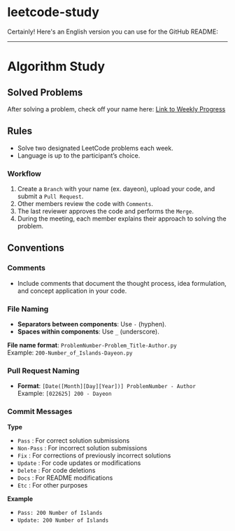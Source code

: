 # leetcode-study


Certainly! Here's an English version you can use for the GitHub README:

---

# Algorithm Study

## Solved Problems
After solving a problem, check off your name here:
[Link to Weekly Progress](https://rainy-bandana-838.notion.site/Weekly-Progress-131efb4f82c8809d972df057fff5b289?pvs=4)

## Rules
- Solve two designated LeetCode problems each week.
- Language is up to the participant’s choice.

### Workflow
1. Create a `Branch` with your name (ex. dayeon), upload your code, and submit a `Pull Request`.
2. Other members review the code with `Comments`.
3. The last reviewer approves the code and performs the `Merge`.
4. During the meeting, each member explains their approach to solving the problem.

## Conventions

### Comments
- Include comments that document the thought process, idea formulation, and concept application in your code.

### File Naming

- **Separators between components**: Use `-` (hyphen).
- **Spaces within components**: Use `_` (underscore).

**File name format**: `ProblemNumber-Problem_Title-Author.py`  
Example: `200-Number_of_Islands-Dayeon.py`

### Pull Request Naming
- **Format**: `[Date([Month][Day][Year])] ProblemNumber - Author`  
Example: `[022625] 200 - Dayeon`

### Commit Messages

**Type**
- `Pass` : For correct solution submissions
- `Non-Pass` : For incorrect solution submissions
- `Fix` : For corrections of previously incorrect solutions
- `Update` : For code updates or modifications
- `Delete` : For code deletions
- `Docs` : For README modifications
- `Etc` : For other purposes

**Example**
- `Pass: 200 Number of Islands`
- `Update: 200 Number of Islands`
